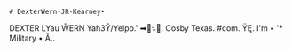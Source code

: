     # DexterWern-JR-Kearney• 
DEXTER LYau ŴERN Yah3Ŷ/Yelpp.' ➡🦇⤵🦋. Cosby Texas.
#com. ŸĘ. I'm • '* Military • Ã..